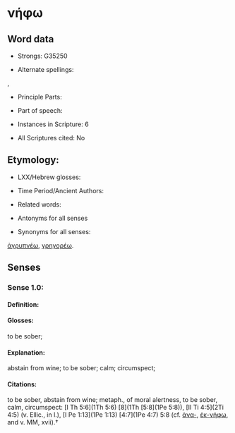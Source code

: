 # νήφω

<!-- Status: S2=NeedsEdits -->
<!-- Lexica used for edits:   -->

## Word data

* Strongs: G35250

* Alternate spellings:

,

* Principle Parts: 


* Part of speech: 


* Instances in Scripture: 6

* All Scriptures cited: No

## Etymology: 


* LXX/Hebrew glosses: 


* Time Period/Ancient Authors: 


* Related words: 

* Antonyms for all senses

* Synonyms for all senses: 

 [ἀγρυπνέω](../G00690/01.md), [γρηγορέω](../G11270/01.md).

## Senses 


### Sense  1.0: 

#### Definition: 

#### Glosses: 

to be sober; 

#### Explanation: 

abstain from wine; 
to be sober; 
calm; 
circumspect; 

#### Citations: 

to be sober, abstain from wine; metaph., of moral alertness,   to be sober, calm, circumspect: [I Th 5:6](1Th 5:6) [8](1Th [5:8](1Pe 5:8)), [II Ti 4:5](2Ti 4:5) (v. Ellic., in l.), [I Pe 1:13](1Pe 1:13) [4:7](1Pe 4:7) 5:8 (cf. [ἀνα-](), [ἐκ-νήφω](), and v. MM, xvii).†
